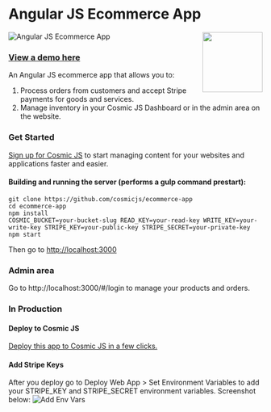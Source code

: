 # Angular JS Ecommerce App
![Angular JS Ecommerce App](https://cosmicjs.com/uploads/ca5cc070-4ae2-11e7-a6d3-9950c5658967-Screen%20Shot%202017-06-06%20at%201.05.28%20PM.png)
<img align="right" width="119" src="https://ecommerce-app.cosmicapp.co/dist/img/powered_by_stripe@2x.png">

### [View a demo here](https://cosmicjs.com/apps/ecommerce-app/demo)

An Angular JS ecommerce app that allows you to:
1. Process orders from customers and accept Stripe payments for goods and services.
2. Manage inventory in your Cosmic JS Dashboard or in the admin area on the website.

### Get Started
[Sign up for Cosmic JS](https://cosmicjs.com/) to start managing content for your websites and applications faster and easier.

#### Building and running the server (performs a gulp command prestart):
```
git clone https://github.com/cosmicjs/ecommerce-app
cd ecommerce-app
npm install
COSMIC_BUCKET=your-bucket-slug READ_KEY=your-read-key WRITE_KEY=your-write-key STRIPE_KEY=your-public-key STRIPE_SECRET=your-private-key npm start
```
Then go to [http://localhost:3000](http://localhost:3000)

### Admin area
Go to http://localhost:3000/#/login to manage your products and orders.

### In Production
#### Deploy to Cosmic JS
[Deploy this app to Cosmic JS in a few clicks.](https://cosmicjs.com/apps/ecommerce-app)

#### Add Stripe Keys
After you deploy go to Deploy Web App > Set Environment Variables to add your STRIPE_KEY and STRIPE_SECRET environment variables.  Screenshot below:
![Add Env Vars](https://cosmicjs.com/uploads/f1066a70-4b17-11e7-937c-a1254a7b329a-Screen%20Shot%202017-06-06%20at%207.26.01%20PM.png)
